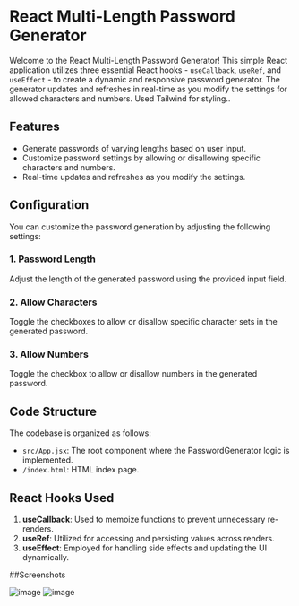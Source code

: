 # React Multi-Length Password Generator

Welcome to the React Multi-Length Password Generator! This simple React application utilizes three essential React hooks - `useCallback`, `useRef`, and `useEffect` - to create a dynamic and responsive password generator. The generator updates and refreshes in real-time as you modify the settings for allowed characters and numbers.
Used Tailwind for styling..
## Features
<!-- error -->
- Generate passwords of varying lengths based on user input.
- Customize password settings by allowing or disallowing specific characters and numbers.
- Real-time updates and refreshes as you modify the settings.


## Configuration

You can customize the password generation by adjusting the following settings:

### 1. Password Length

Adjust the length of the generated password using the provided input field.

### 2. Allow Characters

Toggle the checkboxes to allow or disallow specific character sets in the generated password.

### 3. Allow Numbers

Toggle the checkbox to allow or disallow numbers in the generated password.

## Code Structure

The codebase is organized as follows:

- `src/App.jsx`: The root component where the PasswordGenerator logic is implemented.
- `/index.html`: HTML index page.
## React Hooks Used

1. **useCallback**: Used to memoize functions to prevent unnecessary re-renders.
2. **useRef**: Utilized for accessing and persisting values across renders.
3. **useEffect**: Employed for handling side effects and updating the UI dynamically.

##Screenshots

![image](https://github.com/omkarkulkarnii/Password-Generator/assets/139356827/9937877f-ad76-420e-88f6-2f7557d8bc91)
![image](https://github.com/omkarkulkarnii/Password-Generator/assets/139356827/2991130b-5023-43a6-bb98-9da19ece364d)
